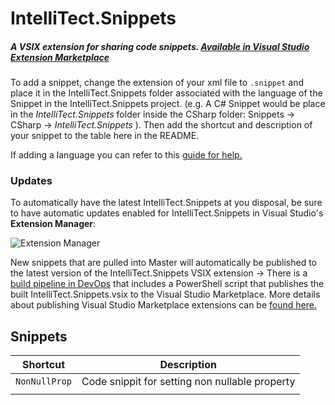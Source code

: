 # IntelliTect.Snippets

  

##### *A VSIX extension for sharing code snippets.* [Available in Visual Studio Extension Marketplace](https://marketplace.visualstudio.com/items?itemName=IntelliTect-vs.intellitectsnippets)

  

  

To add a snippet, change the extension of your xml file to `.snippet` and place it in the IntelliTect.Snippets folder associated with the language of the Snippet in the IntelliTect.Snippets project. (e.g. A C# Snippet would be place in the *IntelliTect.Snippets* folder inside the CSharp folder: Snippets -> CSharp -> *IntelliTect.Snippets* ). Then add the shortcut and description of your snippet to the table here in the README.
 

If adding a language you can refer to this [guide for help.](https://docs.microsoft.com/en-us/visualstudio/ide/how-to-distribute-code-snippets?view=vs-2019)


  

### Updates

  

To automatically have the latest IntelliTect.Snippets at you disposal, be sure to have automatic updates enabled for IntelliTect.Snippets in Visual Studio's **Extension Manager**:

![Extension Manager](https://raw.githubusercontent.com/IntelliTect/IntelliTect.Snippets/master/READMEScreenshots/autoUpdateExtensions.JPG)

New snippets that are pulled into Master will automatically be published to the latest version of the IntelliTect.Snippets VSIX extension -> There is a [build pipeline in DevOps](https://intellitect.visualstudio.com/IntelliTect.Snippets/_build) that includes a PowerShell script that publishes the built IntelliTect.Snippets.vsix to the Visual Studio Marketplace. More details about publishing Visual Studio Marketplace extensions can be [found here.](https://docs.microsoft.com/en-us/visualstudio/extensibility/walkthrough-publishing-a-visual-studio-extension-via-command-line?view=vs-2019)

  

## Snippets

  

|Shortcut |Description |
|--|--|
| `NonNullProp` |Code snippit for setting non nullable property |
| | |

